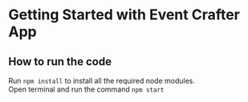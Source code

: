 # Getting Started with Event Crafter App

## How to run the code

Run `npm install` to install all the required node modules. <br>
Open terminal and run the command `npm start`
